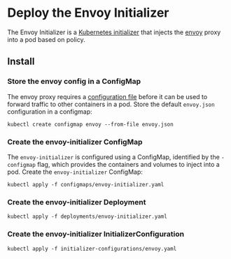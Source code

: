 # Deploy the Envoy Initializer

The Envoy Initializer is a [Kubernetes initializer](https://kubernetes.io/docs/admin/extensible-admission-controllers/#what-are-initializers) that injects the [envoy](https://lyft.github.io/envoy) proxy into a pod based on policy.

## Install

### Store the envoy config in a ConfigMap

The envoy proxy requires a [configuration file](https://lyft.github.io/envoy/docs/configuration/configuration.html) before it can be used to forward traffic to other containers in a pod. Store the default `envoy.json` configuration in a configmap:

```
kubectl create configmap envoy --from-file envoy.json
```

### Create the envoy-initializer ConfigMap 

The `envoy-initializer` is configured using a ConfigMap, identified by the `-configmap` flag, which provides the containers and volumes to inject into a pod. Create the `envoy-initializer` ConfigMap:

```
kubectl apply -f configmaps/envoy-initializer.yaml
```

### Create the envoy-initializer Deployment

```
kubectl apply -f deployments/envoy-initializer.yaml
```

### Create the envoy-initializer InitializerConfiguration

```
kubectl apply -f initializer-configurations/envoy.yaml 
```
